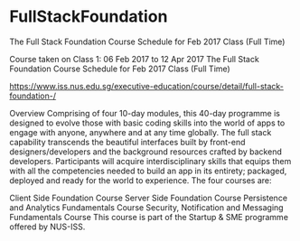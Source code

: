 # FullStackFoundation
The Full Stack Foundation Course Schedule for Feb 2017 Class (Full Time)

Course taken on Class 1: 06 Feb 2017 to 12 Apr 2017 The Full Stack Foundation Course Schedule for Feb 2017 Class (Full Time)

https://www.iss.nus.edu.sg/executive-education/course/detail/full-stack-foundation-/

Overview Comprising of four 10-day modules, this 40-day programme is designed to evolve those with basic coding skills into the world of apps to engage with anyone, anywhere and at any time globally. The full stack capability transcends the beautiful interfaces built by front-end designers/developers and the background resources crafted by backend developers. Participants will acquire interdisciplinary skills that equips them with all the competencies needed to build an app in its entirety; packaged, deployed and ready for the world to experience. The four courses are:

Client Side Foundation Course Server Side Foundation Course Persistence and Analytics Fundamentals Course Security, Notification and Messaging Fundamentals Course This course is part of the Startup & SME programme offered by NUS-ISS.
